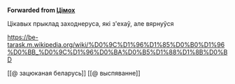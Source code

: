 **Forwarded from [Цімох](https://t.me/Tusajas)**

Цікавых прыклад заходнеруса, які з'ехаў, але вярнуўся

https://be-tarask.m.wikipedia.org/wiki/%D0%9C%D1%96%D1%85%D0%B0%D1%96%D0%BB_%D0%9C%D1%96%D0%BA%D0%B5%D1%88%D1%8B%D0%BD


[[@ зацюканая беларусь]]
[[@ выспяванне]]

